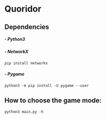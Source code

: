 # Quoridor

## Dependencies 
##### - Python3
##### - NetworkX
`pip install networkx`
##### - Pygame
`python3 -m pip install -U pygame --user`

## How to choose the game mode:
`python3 main.py -h`
